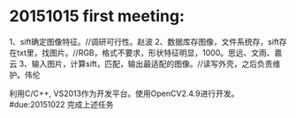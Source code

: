 # 20151015 first meeting:
1、sift确定图像特征。//调研可行性。赵波
2、数据库存图像，文件系统存，sift存在txt里，找图片。//RGB，格式不要求，形状特征明显，1000。思远、文雨、嘉云
3、输入图片，计算sift，匹配，输出最适配的图像。//读写外壳，之后负责维护。伟伦

利用C/C++, VS2013作为开发平台。使用OpenCV2.4.9进行开发。
#due:20151022 完成上述任务
